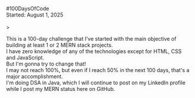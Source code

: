 #100DaysOfCode<br>
Started: August 1, 2025<br><br>>

This is a 100-day challenge that I've started with the main objective of building at least 1 or 2 MERN stack projects.<br>
I have zero knowledge of any of the technologies except for HTML, CSS and JavaScript.<br>
But I'm gonna try to change that!<br>
I may not reach 100%, but even if I reach 50% in the next 100 days, that's a major accomplishment.<br>
I'm doing DSA in Java, which I will continue to post on my LinkedIn profile while I post my MERN status here on GitHub.

